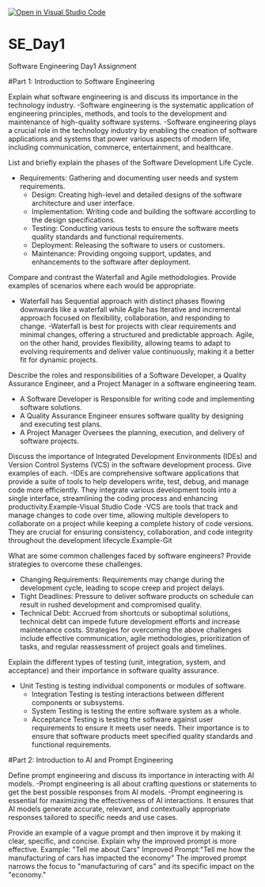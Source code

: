 [![Open in Visual Studio Code](https://classroom.github.com/assets/open-in-vscode-2e0aaae1b6195c2367325f4f02e2d04e9abb55f0b24a779b69b11b9e10269abc.svg)](https://classroom.github.com/online_ide?assignment_repo_id=16587798&assignment_repo_type=AssignmentRepo)
# SE_Day1
Software Engineering Day1 Assignment

#Part 1: Introduction to Software Engineering

Explain what software engineering is and discuss its importance in the technology industry.
-Software engineering is the systematic application of engineering principles, methods, and tools to the development and maintenance of high-quality software systems.
-Software engineering plays a crucial role in the technology industry by enabling the creation of software applications and systems that power various aspects of modern life, including communication, commerce, entertainment, and healthcare.

List and briefly explain the phases of the Software Development Life Cycle.
- Requirements: Gathering and documenting user needs and system requirements.
  - Design: Creating high-level and detailed designs of the software architecture and user interface.
  - Implementation: Writing code and building the software according to the design specifications.
  - Testing: Conducting various tests to ensure the software meets quality standards and functional requirements.
  - Deployment: Releasing the software to users or customers.
  - Maintenance: Providing ongoing support, updates, and enhancements to the software after deployment.


Compare and contrast the Waterfall and Agile methodologies. Provide examples of scenarios where each would be appropriate.
 - Waterfall has Sequential approach with distinct phases flowing downwards like a waterfall while Agile has Iterative and incremental approach focused on flexibility, collaboration, and responding to change.
-Waterfall is best for projects with clear requirements and minimal changes, offering a structured and predictable approach. Agile, on the other hand, provides flexibility, allowing teams to adapt to evolving requirements and deliver value continuously, making it a better fit for dynamic projects. 

Describe the roles and responsibilities of a Software Developer, a Quality Assurance Engineer, and a Project Manager in a software engineering team.
 - A Software Developer is Responsible for writing code and implementing software solutions.
 - A Quality Assurance Engineer ensures software quality by designing and executing test plans.
 - A Project Manager Oversees the planning, execution, and delivery of software projects.

Discuss the importance of Integrated Development Environments (IDEs) and Version Control Systems (VCS) in the software development process. Give examples of each.
-IDEs are comprehensive software applications that provide a suite of tools to help developers write, test, debug, and manage code more efficiently. They integrate various development tools into a single interface, streamlining the coding process and enhancing productivity.Example-Visual Studio Code
-VCS are tools that track and manage changes to code over time, allowing multiple developers to collaborate on a project while keeping a complete history of code versions. They are crucial for ensuring consistency, collaboration, and code integrity throughout the development lifecycle.Example-Git

What are some common challenges faced by software engineers? Provide strategies to overcome these challenges.
 - Changing Requirements: Requirements may change during the development cycle, leading to scope creep and project delays.
  - Tight Deadlines: Pressure to deliver software products on schedule can result in rushed development and compromised quality.
  - Technical Debt: Accrued from shortcuts or suboptimal solutions, technical debt can impede future development efforts and increase maintenance costs.
Strategies for overcoming the above challenges include effective communication, agile methodologies, prioritization of tasks, and regular reassessment of project goals and timelines.

Explain the different types of testing (unit, integration, system, and acceptance) and their importance in software quality assurance.
- Unit Testing is testing individual components or modules of software.
  - Integration Testing is testing interactions between different components or subsystems.
  - System Testing is testing the entire software system as a whole.
  - Acceptance Testing is testing the software against user requirements to ensure it meets user needs.
Their importance is to ensure that software products meet specified quality standards and functional requirements.

#Part 2: Introduction to AI and Prompt Engineering


Define prompt engineering and discuss its importance in interacting with AI models.
-Prompt engineering is all about crafting questions or statements to get the best possible responses from AI models.
-Prompt engineering is essential for maximizing the effectiveness of AI interactions. It ensures that AI models generate accurate, relevant, and contextually appropriate responses tailored to specific needs and use cases.

Provide an example of a vague prompt and then improve it by making it clear, specific, and concise. Explain why the improved prompt is more effective.
Example: "Tell me about Cars" Improved Prompt:"Tell me how the manufacturing of cars has impacted the economy"
The improved prompt narrows the focus to "manufacturing of cars" and its specific impact on the "economy." 
